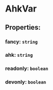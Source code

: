 # **AhkVar**

## **Properties**:

### fancy: `string`

### ahk: `string`

### readonly: `boolean`

### devonly: `boolean`
